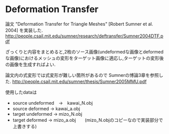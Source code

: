 # Deformation Transfer

論文 "Deformation Transfer for Triangle Meshes" [Robert Sumner et al. 2004] を実装した.　
http://people.csail.mit.edu/sumner/research/deftransfer/Sumner2004DTF.pdf

ざっくりと内容をまとめると,2枚のソース画像(undeformedな画像とdeformedな画像)におけるメッシュの変形をターゲット画像に適応し,ターゲットの変形後の画像を生成すればよい.

論文内の式変形では式変形が難しい箇所があるので Sumnerの博論3章を参照した.
http://people.csail.mit.edu/sumner/thesis/Sumner2005MMU.pdf

使用したdataは
- source undeformed　→　kawai_N.obj
- source deformed → kawai_a.obj
- target undeformed → mizo_N.obj
- target deformed → mizo_a.obj　　(mizo_N.objのコピーなので実装部分で上書きする)
